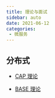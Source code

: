 ```yaml
---
title: 理论与面试
sidebar: auto
date: 2021-06-12
categories:
 - 微服务
---
```


## 分布式

* [CAP 理论](./distributed/CAPTheory.md)

* [BASE 理论](./distributed/BASETheory.md)
